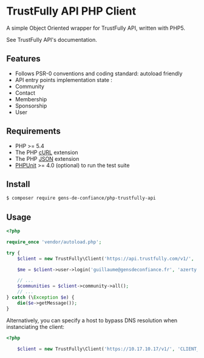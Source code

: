 # TrustFully API PHP Client

A simple Object Oriented wrapper for TrustFully API, written with PHP5.

See TrustFully API's documentation.

## Features

* Follows PSR-0 conventions and coding standard: autoload friendly
* API entry points implementation state :
 * Community
 * Contact
 * Membership
 * Sponsorship
 * User

## Requirements

* PHP >= 5.4
* The PHP [cURL](http://php.net/manual/en/book.curl.php) extension
* The PHP [JSON](http://php.net/manual/en/book.json.php) extension
* [PHPUnit](https://phpunit.de/) >= 4.0 (optional) to run the test suite

## Install

```bash
$ composer require gens-de-confiance/php-trustfully-api
```

## Usage

```php
<?php

require_once 'vendor/autoload.php';

try {
    $client = new TrustFully\Client('https://api.trustfully.com/v1/', 'CLIENT_API_KEY');

    $me = $client->user->login('guillaume@gensdeconfiance.fr', 'azerty');

    // ...
    $communities = $client->community->all();
    // ...
} catch (\Exception $e) {
    die($e->getMessage());
}
```

Alternatively, you can specify a host to bypass DNS resolution when instanciating the client:

```php
<?php

    $client = new TrustFully\Client('https://10.17.10.17/v1/', 'CLIENT_API_KEY', 'api.trustfully.com');

```
